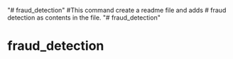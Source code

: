 "# fraud_detection"  #This command create a readme file and adds # fraud detection as contents in the file.
"# fraud_detection" 
# fraud_detection
